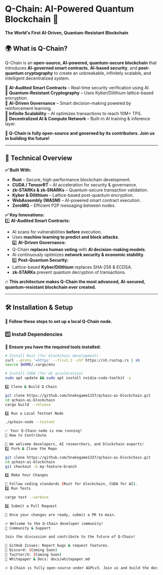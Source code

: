# Q-Chain: AI-Powered Quantum Blockchain 🚀  
**The World's First AI-Driven, Quantum-Resistant Blockchain**  
 

## 🌍 What is Q-Chain?  
Q-Chain is an **open-source, AI-powered, quantum-secure blockchain** that introduces **AI-governed smart contracts**, **AI-based security**, and **post-quantum cryptography** to create an unbreakable, infinitely scalable, and intelligent decentralized system.  

🔹 **AI-Audited Smart Contracts** – Real-time security verification using AI.  
🔹 **Quantum-Resistant Cryptography** – Uses Kyber/Dilithium lattice-based encryption.  
🔹 **AI-Driven Governance** – Smart decision-making powered by reinforcement learning.  
🔹 **Infinite Scalability** – AI optimizes transactions to reach 10M+ TPS.  
🔹 **Decentralized AI & Compute Network** – Built-in AI training & inference layer.  

📢 **Q-Chain is fully open-source and governed by its contributors. Join us in building the future!**  

---

## 🔧 **Technical Overview**  
**✅ Built With:**  
- **Rust** – Secure, high-performance blockchain development.  
- **CUDA / TensorRT** – AI acceleration for security & governance.  
- **zk-STARKs & zk-SNARKs** – Quantum-secure transaction validation.  
- **Kyber & Dilithium** – Lattice-based post-quantum encryption.  
- **WebAssembly (WASM)** – AI-powered smart contract execution.  
- **ZeroMQ** – Efficient P2P messaging between nodes.  

**✅ Key Innovations:**  
1️⃣ **AI-Audited Smart Contracts:**  
   - AI scans for vulnerabilities **before** execution.  
   - Uses **machine learning to predict and block attacks**.  
2️⃣ **AI-Driven Governance:**  
   - Q-Chain **replaces human voting** with **AI decision-making models**.  
   - AI continuously optimizes **network security & economic stability**.  
3️⃣ **Post-Quantum Security:**  
   - Lattice-based **Kyber/Dilithium** replaces SHA-256 & ECDSA.  
   - **zk-STARKs** prevent quantum decryption of transactions.  

🔥 **This architecture makes Q-Chain the most advanced, AI-secured, quantum-resistant blockchain ever created.**  

---

## 🛠️ **Installation & Setup**  
📌 **Follow these steps to set up a local Q-Chain node.**  

### **1️⃣ Install Dependencies**  
📌 **Ensure you have the required tools installed:**  
```bash
# Install Rust (for blockchain development)
curl --proto '=https' --tlsv1.2 -sSf https://sh.rustup.rs | sh
source $HOME/.cargo/env

# Install CUDA (for AI acceleration)
sudo apt update && sudo apt install nvidia-cuda-toolkit -y

2️⃣ Clone & Build Q-Chain

git clone https://github.com/Snakegame1337/qchain-ai-blockchain.git  
cd qchain-ai-blockchain  
cargo build --release  

3️⃣ Run a Local Testnet Node

./qchain-node --testnet  

✅ Your Q-Chain node is now running!
🤝 How to Contribute

📢 We welcome developers, AI researchers, and blockchain experts!
1️⃣ Fork & Clone the Repo

git clone https://github.com/Snakegame1337/qchain-ai-blockchain.git  
cd qchain-ai-blockchain  
git checkout -b my-feature-branch  

2️⃣ Make Your Changes

📌 Follow coding standards (Rust for blockchain, CUDA for AI).
3️⃣ Run Tests

cargo test --verbose  

4️⃣ Submit a Pull Request

📌 Once your changes are ready, submit a PR to main.

🔥 Welcome to the Q-Chain developer community!
📢 Community & Support

Join the discussion and contribute to the future of Q-Chain!

📌 GitHub Issues: Report bugs & request features.
📌 Discord: (Coming Soon)
📌 Twitter/X: (Coming Soon)
📌 Whitepaper & Docs: docs/whitepaper.md

🔥 Q-Chain is fully open-source under AGPLv3. Join us and build the decentralized AI revolution!
